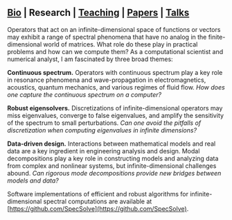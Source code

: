 ## [Bio](index.md) | Research | [Teaching](teaching.md) | [Papers](papers.md) | [Talks](talks.md)


Operators that act on an infinite-dimensional space of functions or vectors may exhibit a range of spectral phenomena that have no analog in the finite-dimensional world of matrices. What role do these play in practical problems and how can we compute them? As a computational scientist and numerical analyst, I am fascinated by three broad themes:

**Continuous spectrum.** Operators with continuous spectrum play a key role in resonance phenomena and wave-propagation in electromagnetics, acoustics, quantum mechanics, and various
 regimes of fluid flow. _How does one capture the continuous spectrum on a computer?_

**Robust eigensolvers.** Discretizations of infinite-dimensional operators may miss eigenvalues,
 converge to false eigenvalues, and amplify the sensitivity of the spectrum to small perturbations.
 _Can one avoid the pitfalls of discretization when computing eigenvalues in infinite dimensions?_
 
**Data-driven design.** Interactions between mathematical models and real data are a key ingredient in engineering analysis and design. Modal decompositions play a key role in constructing
 models and analyzing data from complex and nonlinear systems, but infinite-dimensional challenges abound. _Can rigorous mode decompositions provide new bridges between models and data?_

Software implementations of efficient and robust algorithms for infinite-dimensional spectral computations are available at [https://github.com/SpecSolve](https://github.com/SpecSolve).
